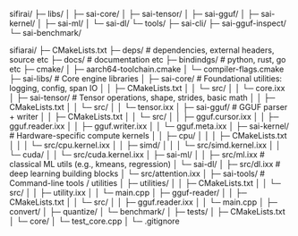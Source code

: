 sifirai/
├─ libs/
│  ├─ sai-core/
│  ├─ sai-tensor/
│  ├─ sai-gguf/
│  ├─ sai-kernel/
│  ├─ sai-ml/
│  └─ sai-dl/
└─ tools/
   ├─ sai-cli/
   ├─ sai-gguf-inspect/
   └─ sai-benchmark/


sifiarai/
├─ CMakeLists.txt
├─ deps/                                # dependencies, external headers, source etc
├─ docs/                                # documentation etc
├─ bindindgs/                           # python, rust, go etc
├─ cmake/
│  ├─ aarch64-toolchain.cmake
│  └─ compiler-flags.cmake
├─ sai-libs/                          # Core engine libraries
│  ├─ sai-core/                           # Foundational utilities: logging, config, span IO
│  │  ├─ CMakeLists.txt
│  │  └─ src/
│  │     └─ core.ixx
│  ├─ sai-tensor/                         # Tensor operations, shape, strides, basic math
│  │  ├─ CMakeLists.txt
│  │  └─ src/
│  │     └─ tensor.ixx
│  ├─ sai-gguf/                           # GGUF parser + writer
│  │  ├─ CMakeLists.txt
│  │  └─ src/
│  │     ├─ gguf.cursor.ixx
│  │     ├─ gguf.reader.ixx
│  │     ├─ gguf.writer.ixx
│  │     └─ gguf.meta.ixx
│  ├─ sai-kernel/                         # Hardware-specific compute kernels
│  │  ├─ cpu/
│  │  │  ├─ CMakeLists.txt
│  │  │  └─ src/cpu.kernel.ixx
│  │  ├─ simd/
│  │  │  └─ src/simd.kernel.ixx
│  │  └─ cuda/
│  │     └─ src/cuda.kernel.ixx
│  ├─ sai-ml/
│  │  ├─ src/ml.ixx                   # classical ML utils (e.g., kmeans, regression)
│  └─ sai-dl/
│     ├─ src/dl.ixx                   # deep learning building blocks
│     └─ src/attention.ixx
│
├─ sai-tools/                             # Command-line tools / utilities
│  ├─ utilities/
│  │  ├─ CMakeLists.txt
│  │  └─ src/
│  │     ├─ utility.ixx
│  │     └─ main.cpp
│  ├─ gguf-reader/
│  │  ├─ CMakeLists.txt
│  │  └─ src/
│  │     ├─ gguf.reader.ixx
│  │     └─ main.cpp
│  ├─ convert/
│  ├─ quantize/
│  └─ benchmark/
│
├─ tests/
│  ├─ CMakeLists.txt
│  └─ core/
│     └─ test_core.cpp
│
└─ .gitignore

